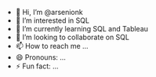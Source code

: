 - 👋 Hi, I’m @arsenionk
- 👀 I’m interested in SQL 
- 🌱 I’m currently learning SQL and Tableau
- 💞️ I’m looking to collaborate on SQL
- 📫 How to reach me ...
- 😄 Pronouns: ...
- ⚡ Fun fact: ...

<!---
arsenionk/arsenionk is a ✨ special ✨ repository because its `README.md` (this file) appears on your GitHub profile.
You can click the Preview link to take a look at your changes.
--->
